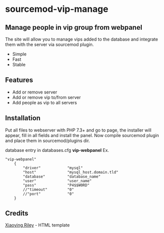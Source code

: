 # sourcemod-vip-manage
## Manage people in vip group from webpanel

The site will allow you to manage vips added to the database and integrate them with the server via sourcemod plugin.

- Simple
- Fast
- Stable

## Features

- Add or remove server
- Add or remove vip to/from server
- Add people as vip to all servers

## Installation

Put all files to webserver with PHP 7.3+ and go to page, the installer will appear, fill in all fields and install the panel. Now compile sourcemod plugin and place them in sourcemod/plugins dir.

database entry in databases.cfg **vip-webpanel**
Ex. 	
```
"vip-webpanel"
	{
		"driver"			"mysql"
		"host"				"mysql_host.domain.tld"
		"database"			"database_name"
		"user"				"user_name"
		"pass"				"P4$$W0RD"
		//"timeout"			"0"
		//"port"			"0"
	}
```

## Credits

[Xiaoying Riley](https://themes.3rdwavemedia.com) - HTML template
